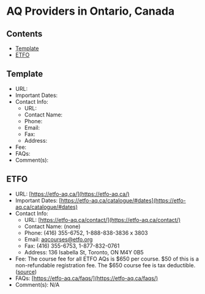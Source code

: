 # AQ Providers in Ontario, Canada

## Contents

- [Template](#template)
- [ETFO](#etfo)

[comment]: # (The TOC is created at http://ecotrust-canada.github.io/markdown-toc/. Do not delete this comment!)

## Template

- URL: 
- Important Dates: 
- Contact Info: 
    - URL: 
    - Contact Name: 
    - Phone: 
    - Email: 
    - Fax: 
    - Address: 
- Fee: 
- FAQs: 
- Comment(s): 

## ETFO

- URL: [https://etfo-aq.ca/](https://etfo-aq.ca/)
- Important Dates: [https://etfo-aq.ca/catalogue/#dates](https://etfo-aq.ca/catalogue/#dates)
- Contact Info:
    - URL: [https://etfo-aq.ca/contact/](https://etfo-aq.ca/contact/)
    - Contact Name: (none)
    - Phone: (416) 355-6752, 1-888-838-3836 x 3803
    - Email: [aqcourses@etfo.org](mailto:aqcourses@etfo.org)
    - Fax: (416) 355-6753, 1-877-832-0761
    - Address: 136 Isabella St, Toronto, ON M4Y 0B5
- Fee: The course fee for all ETFO AQs is $650 per course. $50 of this is a non-refundable registration fee. The $650 course fee is tax deductible. ([source](https://etfo-aq.ca/faqs/))
- FAQs: [https://etfo-aq.ca/faqs/](https://etfo-aq.ca/faqs/)
- Comment(s): N/A

